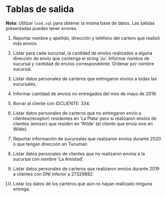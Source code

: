 # Tablas de salida

**Nota:** Utilizar ``load.sql`` para obtener la misma base de datos. Las salidas presentadas pueden tener errores.

1. Reportar nombre y apellido, dirección y teléfono del cartero que realizó más envíos.



2. Listar para cada sucursal, la cantidad de envíos realizados a alguna dirección de envío que contenga el string ‘Ju’. Informar nombre de sucursal y cantidad de envíos correspondiente. Ordenar por nombre sucursal.



3. Listar datos personales de carteros que entregaron envíos a todas las sucursales.



4. Informar cantidad de envíos no entregados del mes de mayo de 2019.


5. Borrar al cliente con IDCLIENTE: 334.


6. Listar datos personales de carteros que no entregaron envío a clientes(receptor) residentes en ‘La Plata’ pero si realizaron envíos de clientes (emisor) que residen en ‘Wilde’ (el cliente que envía vive en Wilde).



7. Reportar información de sucursales que realizaron envíos durante 2020 o que tengan dirección en Tucuman.


8. Listar datos personales de clientes que no realizaron envíos a la sucursal con nombre ‘La Amistad’.


9. Listar datos personales de carteros que realizaron envíos durante 2019 a clientes con DNI inferior a 27329882.


10. Listar los datos de los carteros que aún no hayan realizado ninguna entrega.



